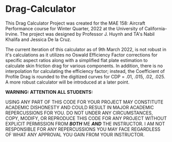 # Drag-Calculator
This Drag Calculator Project was created for the MAE 158: Aircraft Performance course for Winter Quarter, 2022 at the University of California-Irvine.
The project was designed by Professor J. Huynh and TA's Nabil Khalifa and Jessica De la Cruz.

The current iteration of this calculator as of 9th March 2022, is not robust in it's calculations as it utilizes no Oswald Efficiency Factor corrections for specific aspect ratios along with a simplified flat plate estimation to calculate skin friction drag for various components. In addition, there is no interpolation for calculating the efficiency factor; instead, the Coefficient of Profile Drag is rounded to the digitized curves for CDP = .01, .015, .02, .025. A more robust calculator will be introduced at a later point.

**WARNING: ATTENTION ALL STUDENTS:**

USING ANY PART OF THIS CODE FOR YOUR PROJECT MAY CONSTITUTE ACADEMIC DISHONESTY AND COULD RESULT IN MAJOR ACADEMIC REPERCUSSIONS FOR YOU. DO NOT UNDER ANY CIRCUMSTANCES, COPY, MODIFY, OR REPRODUCE THIS CODE FOR ANY PROJECT WITHOUT EXPLICIT PERMISSION FROM _**BOTH**_ ME _**AND**_ THE INSTRUCTOR. I AM NOT RESPONSIBLE FOR ANY REPERCUSSIONS YOU MAY FACE REGARDLESS OF WHAT ANY APPROVAL YOU GAIN FROM YOUR INSTRUCTOR.


